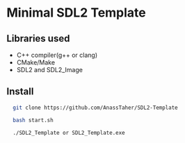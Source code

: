 # Minimal SDL2 Template

## Libraries used
- C++ compiler(g++ or clang)
- CMake/Make
- SDL2 and SDL2_Image

## Install
```bash
  git clone https://github.com/AnassTaher/SDL2-Template
```

```bash
  bash start.sh
```

```bash
  ./SDL2_Template or SDL2_Template.exe
```
